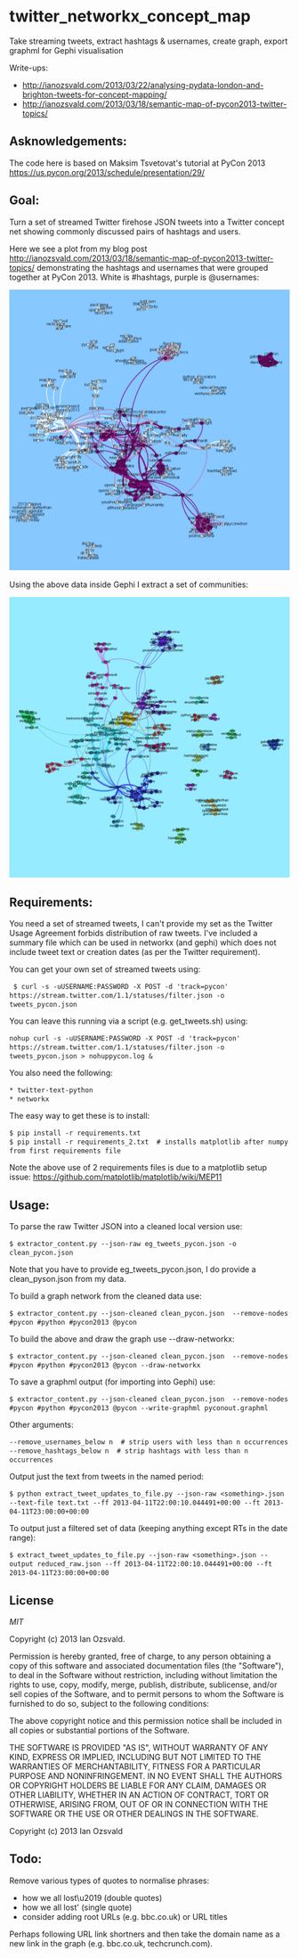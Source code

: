 twitter_networkx_concept_map
============================

Take streaming tweets, extract hashtags &amp; usernames, create graph, export graphml for Gephi visualisation

Write-ups:

  * http://ianozsvald.com/2013/03/22/analysing-pydata-london-and-brighton-tweets-for-concept-mapping/
  * http://ianozsvald.com/2013/03/18/semantic-map-of-pycon2013-twitter-topics/

Asknowledgements:
----------------

The code here is based on Maksim Tsvetovat's tutorial at PyCon 2013 https://us.pycon.org/2013/schedule/presentation/29/

Goal:
----

Turn a set of streamed Twitter firehose JSON tweets into a Twitter concept net showing commonly discussed pairs of hashtags and users.

Here we see a plot from my blog post http://ianozsvald.com/2013/03/18/semantic-map-of-pycon2013-twitter-topics/ demonstrating the hashtags and usernames that were grouped together at PyCon 2013. White is #hashtags, purple is @usernames:

![Example usernames hashtags for pycon2013](pycon_output/pycon2013_hashtags_usernames.png?raw=true)

Using the above data inside Gephi I extract a set of communities:

![Example usernames hashtags for pycon2013](pycon_output/pycon_tags_people_communities.png?raw=true)

Requirements:
------------

You need a set of streamed tweets, I can't provide my set as the Twitter Usage Agreement forbids distribution of raw tweets. I've included a summary file which can be used in networkx (and gephi) which does not include tweet text or creation dates (as per the Twitter requirement).

You can get your own set of streamed tweets using:

     $ curl -s -uUSERNAME:PASSWORD -X POST -d 'track=pycon' https://stream.twitter.com/1.1/statuses/filter.json -o tweets_pycon.json

You can leave this running via a script (e.g. get_tweets.sh) using:
    
    nohup curl -s -uUSERNAME:PASSWORD -X POST -d 'track=pycon' https://stream.twitter.com/1.1/statuses/filter.json -o tweets_pycon.json > nohuppycon.log &

You also need the following:

    * twitter-text-python
    * networkx

The easy way to get these is to install:

    $ pip install -r requirements.txt
    $ pip install -r requirements_2.txt  # installs matplotlib after numpy from first requirements file

Note the above use of 2 requirements files is due to a matplotlib setup issue: https://github.com/matplotlib/matplotlib/wiki/MEP11 

Usage:
-----

To parse the raw Twitter JSON into a cleaned local version use:

    $ extractor_content.py --json-raw eg_tweets_pycon.json -o clean_pycon.json

Note that you have to provide eg_tweets_pycon.json, I do provide a clean_pyson.json from my data.

To build a graph network from the cleaned data use:

    $ extractor_content.py --json-cleaned clean_pycon.json  --remove-nodes #pycon #python #pycon2013 @pycon 

To build the above and draw the graph use --draw-networkx:

    $ extractor_content.py --json-cleaned clean_pycon.json  --remove-nodes #pycon #python #pycon2013 @pycon --draw-networkx

To save a graphml output (for importing into Gephi) use:

    $ extractor_content.py --json-cleaned clean_pycon.json  --remove-nodes #pycon #python #pycon2013 @pycon --write-graphml pyconout.graphml

Other arguments:

    --remove_usernames_below n  # strip users with less than n occurrences
    --remove_hashtags_below n  # strip hashtags with less than n occurrences


Output just the text from tweets in the named period:

    $ python extract_tweet_updates_to_file.py --json-raw <something>.json --text-file text.txt --ff 2013-04-11T22:00:10.044491+00:00 --ft 2013-04-11T23:00:00+00:00

To output just a filtered set of data (keeping anything except RTs in the date range):

    $ extract_tweet_updates_to_file.py --json-raw <something>.json --output reduced_raw.json --ff 2013-04-11T22:00:10.044491+00:00 --ft 2013-04-11T23:00:00+00:00


License
-------

*MIT*

Copyright (c) 2013 Ian Ozsvald.

Permission is hereby granted, free of charge, to any person obtaining a copy
of this software and associated documentation files (the "Software"), to deal
in the Software without restriction, including without limitation the rights
to use, copy, modify, merge, publish, distribute, sublicense, and/or sell
copies of the Software, and to permit persons to whom the Software is
furnished to do so, subject to the following conditions:

The above copyright notice and this permission notice shall be included in
all copies or substantial portions of the Software.

THE SOFTWARE IS PROVIDED "AS IS", WITHOUT WARRANTY OF ANY KIND, EXPRESS OR
IMPLIED, INCLUDING BUT NOT LIMITED TO THE WARRANTIES OF MERCHANTABILITY,
FITNESS FOR A PARTICULAR PURPOSE AND NONINFRINGEMENT. IN NO EVENT SHALL THE
AUTHORS OR COPYRIGHT HOLDERS BE LIABLE FOR ANY CLAIM, DAMAGES OR OTHER
LIABILITY, WHETHER IN AN ACTION OF CONTRACT, TORT OR OTHERWISE, ARISING FROM,
OUT OF OR IN CONNECTION WITH THE SOFTWARE OR THE USE OR OTHER DEALINGS IN
THE SOFTWARE.

Copyright (c) 2013 Ian Ozsvald



Todo:
----

Remove various types of quotes to normalise phrases:
  * how we all lost\u2019 (double quotes)
  * how we all lost' (single quote)
  * consider adding root URLs (e.g. bbc.co.uk) or URL titles

Perhaps following URL link shortners and then take the domain name as a new link in the graph (e.g. bbc.co.uk, techcrunch.com).
